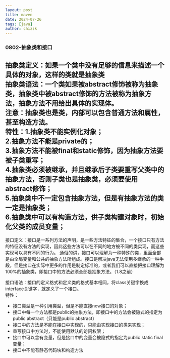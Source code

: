 ```yaml
---
layout: post
title: maven
date: 2024-07-26
tags: [java]
author: chizzk
---
```


### 0802-抽象类和接口
抽象类定义：如果一个类中没有足够的信息来描述一个具体的对象，这样的类就是抽象类<br>
抽象类语法：一个类如果被abstract修饰被称为抽象类，抽象类中被abstract修饰的方法被称为抽象方法，抽象方法不用给出具体的实现体。<br>
注意：抽象类也是类，内部可以包含普通方法和属性，甚至构造方法。<br>
特性：1.抽象类不能实例化对象；<br>
     2.抽象方法不能是private的；<br>
     3.抽象方法不能被final和static修饰，因为抽象方法要被子类重写；<br>
     4.抽象类必须被继承，并且继承后子类要重写父类中的抽象方法，否则子类也是抽象类，必须要使用abstract修饰；<br>
     5.抽象类中不一定包含抽象方法，但是有抽象方法的类一定是抽象类；<br>
     6.抽象类中可以有构造方法，供子类构建对象时，初始化父类的成员变量；<br>
---
接口定义：接口是一系列方法的声明，是一些方法特征的集合，一个接口只有方法的特征没有方法的实现，因此这些方法可以在不同的地方被不同的类实现，而这些实现可以具有不同的行为。
通俗的讲，接口可以理解为一种特殊的类，里面全部是由全局变量和公共的抽象方法所组成。接口是解决java无法使用多继承的一种手段，但是接口在实际中更多的作用是制定标准的，或者我们可以直接把接口理解为100%的抽象类，即接口中的方法必须全部是抽象方法。（1.8之前）<br>

接口语法：接口的定义格式和定义类的格式基本相同，将class关键字换成interface关键字，就定义了一个接口。<br>
特性：
- 接口类型是一种引用类型，但是不能直接new接口的对象；
- 接口中每一个方法都是public的抽象方法，即接口中的方法会被隐式的指定为public abstract（只能是public abstract）
- 接口中的方法是不能在接口中实现的，只能由实现接口的类来实现；
- 重写接口中方法时，不能使用默认的访问权限；
- 接口中可以含有变量，但是接口中的变量会被隐式的指定为public static final变量；
- 接口中不能有静态代码块和构造方法